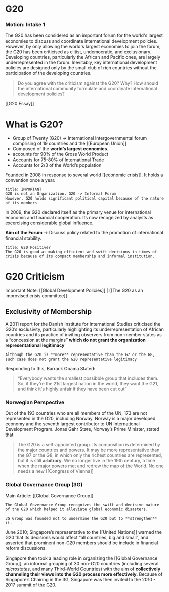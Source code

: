 # G20
### Motion: Intake 1
The G20 has been considered as an important forum for the world's largest economies to discuss and coordinate international development policies. However, by only allowing the world's largest economies to join the forum, the G20 has been criticised as elitist, undemocratic, and exclusionary. Developing countries, particularly the African and Pacific ones, are largely underrepresented in the forum. Inevitably, key international development policies are designed only by the small club of rich countries without the participation of the developing countries.
>Do you agree with the criticism against the G20? Why?
>How should the international community formulate and coordinate international development policies?

[[G20 Essay]]

# What is G20?
- Group of Twenty (G20) → International Intergovernmental forum comprising of 19 countries and the [[European Union]]
- Composed of the **world’s largest economies**. 
- accounts for 90% of the Gross World Product
- Accounts for 75-80% of International Trade
- Accounts for 2/3 of the World’s population

Founded in 2008 in response to several world [[economic crisis]]. It holds a convention once a year.

```ad-warning
title: IMPORTANT
G20 is not an Organization. G20 -> Informal Forum
However, G20 holds significant political capital because of the nature of its members
```

In 2009, the G20 declared itself as the primary venue for international economic and financial cooperation. Its now recognized by analysts as excercising considerable global influence.

**Aim of the Forum** → Discuss policy related to the promotion of international financial stability.

```ad-note
title: G20 Positive?
The G20 is good at making efficient and swift decisions in times of crisis because of its compact membership and informal institution.
```


# G20 Criticism
Important Note: [[Global Development Policies]] | [[The G20 as an improvised crisis committee]]

## Exclusivity of Membership
A 2011 report for the Danish Institute for International Studies criticised the G20’s exclusivity, particularly highlighting its underrepresentation of African countries and its practice of inviting observers from non-member states as a “concession at the margins” **which do not grant the organization representational legitimacy**

```ad-note
Although the G20 is **more** representative than the G7 or the G8, such case does not grant the G20 representative legitimacy
```

Responding to this, Barrack Obama Stated:
>“Everybody wants the smallest possibble group that includes them. So, if they're the 21st largest nation in the world, they want the G21, and think it's highly unfair if they have been cut out”

### Norwegian Perspective
Out of the 193 countries who are all members of the UN, 173 are not represented in the G20, including Norway. Norway is a major developed economy and the seventh largest contributor to UN International Development Program. Jonas Gahr Støre, Norway’s Prime Minister, stated that
> The G20 is a self-appointed group. Its composition is determined by the major countries and powers. It may be more representative than the G7 or the G8, in which only the richest countries are represented, but it is still **arbitrary**. We no longer live in the 19th century, a time when the major powers met and redrew the map of the World. No one needs a new [[Congress of Vienna]]

### Global Governance Group (3G)
Main Article: [[Global Governance Group]]
```ad-note
The Global Governance Group recognizes the swift and decisive nature of the G20 which helped it alleviate global economic disasters.

3G Group was founded not to undermine the G20 but to **strengthen** it.
```
June 2010; Singapore’s representative to the [[United Nations]] warned the G20 that its decisions would affect “all countries, big and small”, and asserted that prominent non-G20 members should be include in financial reform discussions.

Singapore then took a leading role in organizing the [[Global Governance Group]], an informal grouping of 30 non-G20 countries (including several *microstates*, and many Third-World Countries) with the aim of **collectively channeling their views into the G20 process more effectively.** Because of Singapore’s Chairing in the 3G, Singapore was then invited to the 2010 - 2017 summit of the G20. 

